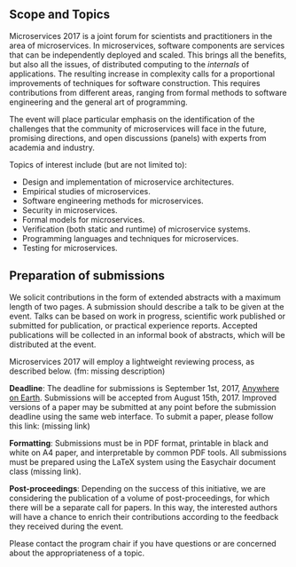 ## Scope and Topics

Microservices 2017 is a joint forum for scientists and practitioners in the area of microservices. In microservices, software components are services that can be independently deployed and scaled. This brings all the benefits, but also all the issues, of distributed computing to the *internals* of applications. The resulting increase in complexity calls for a proportional improvements of techniques for software construction. This requires contributions from different areas, ranging from formal methods to software engineering and the general art of programming.

The event will place particular emphasis on the identification of the challenges that the community of microservices will face in the future, promising directions, and open discussions (panels) with experts from academia and industry.

Topics of interest include (but are not limited to):

- Design and implementation of microservice architectures.
- Empirical studies of microservices.
- Software engineering methods for microservices.
- Security in microservices.
- Formal models for microservices.
- Verification (both static and runtime) of microservice systems.
- Programming languages and techniques for microservices.
- Testing for microservices.

## Preparation of submissions

We solicit contributions in the form of extended abstracts with a maximum length of two pages. A submission should describe a talk to be given at the event. Talks can be based on work in progress, scientific work published or submitted for publication, or practical experience reports. Accepted publications will be collected in an informal book of abstracts, which will be distributed at the event.

Microservices 2017 will employ a lightweight reviewing process, as described below. (fm: missing description)

**Deadline**: The deadline for submissions is September 1st, 2017, [Anywhere on Earth](https://en.wikipedia.org/wiki/Anywhere_on_Earth). Submissions will be accepted from August 15th, 2017.  Improved versions of a paper may be submitted at any point before the submission deadline using the same web interface. To submit a paper, please follow this link: (missing link)

**Formatting**: Submissions must be in PDF format, printable in black and white on A4 paper, and interpretable by common PDF tools. All submissions must be prepared using the LaTeX system using the Easychair document class (missing link).

**Post-proceedings**: Depending on the success of this initiative, we are considering the publication of a volume of post-proceedings, for which there will be a separate call for papers. In this way, the interested authors will have a chance to enrich their contributions according to the feedback they received during the event.

Please contact the program chair if you have questions or are concerned about the appropriateness of a topic.

